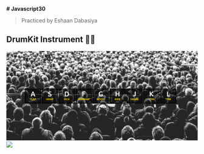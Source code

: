 **# Javascript30**
> Practiced by Eshaan Dabasiya

## DrumKit Instrument :drum::drum:
![alt text](https://github.com/im3dabasia/Javascript30/blob/master/Drum%20Kit/Final%20Output.png)
<img src="https://github.com/favicon.ico" width="300">
